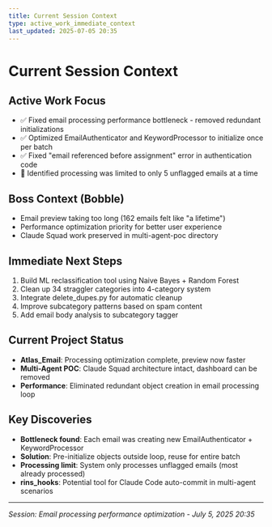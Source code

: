 ```yaml
---
title: Current Session Context
type: active_work_immediate_context
last_updated: 2025-07-05 20:35
---
```


# Current Session Context

## Active Work Focus
- ✅ Fixed email processing performance bottleneck - removed redundant initializations
- ✅ Optimized EmailAuthenticator and KeywordProcessor to initialize once per batch
- ✅ Fixed "email referenced before assignment" error in authentication code
- 🔧 Identified processing was limited to only 5 unflagged emails at a time

## Boss Context (Bobble)
- Email preview taking too long (162 emails felt like "a lifetime")
- Performance optimization priority for better user experience
- Claude Squad work preserved in multi-agent-poc directory

## Immediate Next Steps
1. Build ML reclassification tool using Naive Bayes + Random Forest
2. Clean up 34 straggler categories into 4-category system
3. Integrate delete_dupes.py for automatic cleanup
4. Improve subcategory patterns based on spam content
5. Add email body analysis to subcategory tagger

## Current Project Status
- **Atlas_Email**: Processing optimization complete, preview now faster
- **Multi-Agent POC**: Claude Squad architecture intact, dashboard can be removed
- **Performance**: Eliminated redundant object creation in email processing loop

## Key Discoveries
- **Bottleneck found**: Each email was creating new EmailAuthenticator + KeywordProcessor
- **Solution**: Pre-initialize objects outside loop, reuse for entire batch
- **Processing limit**: System only processes unflagged emails (most already processed)
- **rins_hooks**: Potential tool for Claude Code auto-commit in multi-agent scenarios

---
*Session: Email processing performance optimization - July 5, 2025 20:35*